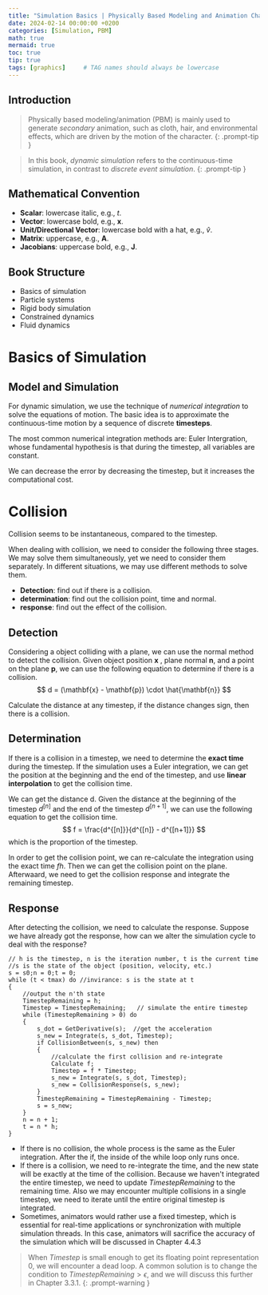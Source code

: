 ```yaml
---
title: "Simulation Basics | Physically Based Modeling and Animation Chapter 2"
date: 2024-02-14 00:00:00 +0200
categories: [Simulation, PBM]
math: true
mermaid: true
toc: true
tip: true
tags: [graphics]     # TAG names should always be lowercase
---
```

## Introduction
> Physically based modeling/animation (PBM) is mainly used to generate *secondary* animation, such as cloth, hair, and environmental effects, which are driven by the motion of the character.
{: .prompt-tip }

> In this book, *dynamic simulation* refers to the continuous-time simulation, in contrast to *discrete event simulation*.
{: .prompt-tip }

## Mathematical Convention
- **Scalar**: lowercase italic, e.g., *t*.
- **Vector**: lowercase bold, e.g., **x**.
- **Unit/Directional Vector**: lowercase bold with a hat, e.g., $\hat{v}$.
- **Matrix**: uppercase, e.g., **A**.
- **Jacobians**: uppercase bold, e.g., **J**.

## Book Structure
- Basics of simulation
- Particle systems
- Rigid body simulation
- Constrained dynamics
- Fluid dynamics

# Basics of Simulation
## Model and Simulation
For dynamic simulation, we use the technique of *numerical integration* to solve the equations of motion. The basic idea is to approximate the continuous-time motion by a sequence of discrete **timesteps**.

The most common numerical integration methods are: Euler Intergration, whose fundamental hypothesis is that during the timestep, all variables are constant.

We can decrease the error by decreasing the timestep, but it increases the computational cost.

# Collision
Collision seems to be instantaneous, compared to the timestep.

When dealing with collision, we need to consider the following three stages. We may solve them simultaneously, yet we need to consider them separately. In different situations, we may use different methods to solve them.
- **Detection**: find out if there is a collision.
- **determination**: find out the collision point, time and normal.
- **response**: find out the effect of the collision.

## Detection
Considering a object colliding with a plane, we can use the normal method to detect the collision. Given object position $\mathbf{x}$ , plane normal $\mathbf{n}$, and a point on the plane $\mathbf{p}$, we can use the following equation to determine if there is a collision.
$$ d = (\mathbf{x} - \mathbf{p}) \cdot \hat{\mathbf{n}} $$

Calculate the distance at any timestep, if the distance changes sign, then there is a collision.

## Determination

If there is a collision in a timestep, we need to determine the **exact time** during the timestep. If the simulation uses a Euler integration, we can get the position at the beginning and the end of the timestep, and use **linear interpolation** to get the collision time.

We can get the distance d. Given the distance at the beginning of the timestep $d^{[n]}$ and the end of the timestep $d^{[n+1]}$, we can use the following equation to get the collision time.
$$ f = \frac{d^{[n]}}{d^{[n]} - d^{[n+1]}} $$
which is the proportion of the timestep.

In order to get the collision point, we can re-calculate the integration using the exact time $fh$. Then we can get the collision point on the plane. Afterwaard, we need to get the collision response and integrate the remaining timestep.

## Response

After detecting the collision, we need to calculate the response. Suppose we have already got the response, how can we alter the simulation cycle to deal with the response?

```
// h is the timestep, n is the iteration number, t is the current time
//s is the state of the object (position, velocity, etc.)
s = s0;n = 0;t = 0;
while (t < tmax) do //invirance: s is the state at t
{
    //output the n'th state
    TimestepRemaining = h;
    Timestep = TimestepRemaining;   // simulate the entire timestep
    while (TimestepRemaining > 0) do
    {
        s_dot = GetDerivative(s);  //get the acceleration
        s_new = Integrate(s, s_dot, Timestep); 
        if CollisionBetween(s, s_new) then
        {
            //calculate the first collision and re-integrate
            Calculate f;
            Timestep = f * Timestep;
            s_new = Integrate(s, s_dot, Timestep);
            s_new = CollisionResponse(s, s_new);
        }
        TimestepRemaining = TimestepRemaining - Timestep;
        s = s_new;
    }
    n = n + 1;
    t = n * h;
}
```

- If there is no collision, the whole process is the same as the Euler integration. After the if, the inside of the while loop only runs once.
- If there is a collision, we need to re-integrate the time, and the new state will be exactly at the time of the collision. Because we haven't integrated the entire timestep, we need to update $TimestepRemaining$ to the remaining time. Also we may encounter multiple collisions in a single timestep, we need to iterate until the entire original timestep is integrated.
- Sometimes, animators would rather use a fixed timestep, which is essential for real-time applications or synchronization with multiple simulation threads. In this case, animators will sacrifice the accuracy of the simulation which will be discussed in Chapter 4.4.3
> When $Timestep$ is small enough to get its floating point representation 0, we will encounter a dead loop. A common solution is to change the condition to $TimestepRemaining > \epsilon$, and we will discuss this further in Chapter 3.3.1.
{: .prompt-warning }